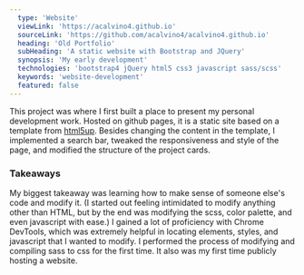 ```yaml
---
  type: 'Website'
  viewLink: 'https://acalvino4.github.io'
  sourceLink: 'https://github.com/acalvino4/acalvino4.github.io'
  heading: 'Old Portfolio'
  subHeading: 'A static website with Bootstrap and JQuery'
  synopsis: 'My early development'
  technologies: 'bootstrap4 jQuery html5 css3 javascript sass/scss'
  keywords: 'website-development'
  featured: false
---
```

This project was where I first built a place to present my personal development work. Hosted on github pages, it is a static site based on a template from [html5up](https://html5up.net). Besides changing the content in the template, I implemented a search bar, tweaked the responsiveness and style of the page, and modified the structure of the project cards.

### Takeaways
My biggest takeaway was learning how to make sense of someone else's code and modify it. (I started out feeling intimidated to modify anything other than HTML, but by the end was modifying the scss, color palette, and even javascript with ease.) I gained a lot of proficiency with Chrome DevTools, which was extremely helpful in locating elements, styles, and javascript that I wanted to modify. I performed the process of modifying and compiling sass to css for the first time. It also was my first time publicly hosting a website.
